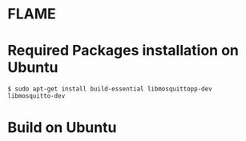 # FLAME

# Required Packages installation on Ubuntu
```
$ sudo apt-get install build-essential libmosquittopp-dev libmosquitto-dev
```

# Build on Ubuntu
```
```